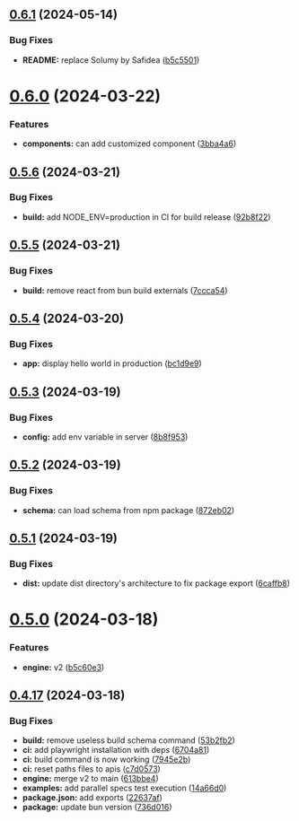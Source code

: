 ## [0.6.1](https://github.com/solumy/engine/compare/v0.6.0...v0.6.1) (2024-05-14)


### Bug Fixes

* **README:** replace Solumy by Safidea ([b5c5501](https://github.com/solumy/engine/commit/b5c55012d27a57c8e0319c0c5e7487fce67e2c18))

# [0.6.0](https://github.com/solumy/engine/compare/v0.5.6...v0.6.0) (2024-03-22)


### Features

* **components:** can add customized component ([3bba4a6](https://github.com/solumy/engine/commit/3bba4a6cfcb74b93e5b7934e6c6e99084227de3e))

## [0.5.6](https://github.com/solumy/engine/compare/v0.5.5...v0.5.6) (2024-03-21)


### Bug Fixes

* **build:** add NODE_ENV=production in CI for build release ([92b8f22](https://github.com/solumy/engine/commit/92b8f22dd6f0b3fcfa96cc25e7226c55f95227c1))

## [0.5.5](https://github.com/solumy/engine/compare/v0.5.4...v0.5.5) (2024-03-21)


### Bug Fixes

* **build:** remove react from bun build externals ([7ccca54](https://github.com/solumy/engine/commit/7ccca54bcf018195ce3bcbf0116b3f175a679d27))

## [0.5.4](https://github.com/solumy/engine/compare/v0.5.3...v0.5.4) (2024-03-20)


### Bug Fixes

* **app:** display hello world in production ([bc1d9e9](https://github.com/solumy/engine/commit/bc1d9e9d21c4ba7d8e75e8e7b018dde2e4f6a28c))

## [0.5.3](https://github.com/solumy/engine/compare/v0.5.2...v0.5.3) (2024-03-19)


### Bug Fixes

* **config:** add env variable in server ([8b8f953](https://github.com/solumy/engine/commit/8b8f953b138b2caaf98416f3686a14c3b138c95f))

## [0.5.2](https://github.com/solumy/engine/compare/v0.5.1...v0.5.2) (2024-03-19)


### Bug Fixes

* **schema:** can load schema from npm package ([872eb02](https://github.com/solumy/engine/commit/872eb028209bc89ba7f8a4872c584349a51a0367))

## [0.5.1](https://github.com/solumy/engine/compare/v0.5.0...v0.5.1) (2024-03-19)


### Bug Fixes

* **dist:** update dist directory's architecture to fix package export ([6caffb8](https://github.com/solumy/engine/commit/6caffb8ea9183616cc5d99dd80a043dfc4696b91))

# [0.5.0](https://github.com/solumy/engine/compare/v0.4.17...v0.5.0) (2024-03-18)


### Features

* **engine:** v2 ([b5c60e3](https://github.com/solumy/engine/commit/b5c60e3fecc2f68d497a7f4707676d3331777898))

## [0.4.17](https://github.com/solumy/engine/compare/v0.4.16...v0.4.17) (2024-03-18)


### Bug Fixes

* **build:** remove useless build schema command ([53b2fb2](https://github.com/solumy/engine/commit/53b2fb269ee969db3da8893cf9d16c5464853dba))
* **ci:** add playwright installation with deps ([6704a81](https://github.com/solumy/engine/commit/6704a81ccaa91591b1853491e5259907d20dc0e4))
* **ci:** build command is now working ([7945e2b](https://github.com/solumy/engine/commit/7945e2b5c3166cc9041b19583b7b428ad7b0d032))
* **ci:** reset paths files to apis ([c7d0573](https://github.com/solumy/engine/commit/c7d057338fd82fd9a093875e8b267b3f04114f85))
* **engine:** merge v2 to main ([613bbe4](https://github.com/solumy/engine/commit/613bbe4cd4d231a9feb84987bb60d0a944b0af53))
* **examples:** add parallel specs test execution ([14a66d0](https://github.com/solumy/engine/commit/14a66d074cc2ee4064f020f21f5761b06c4f9f94))
* **package.json:** add exports ([22637af](https://github.com/solumy/engine/commit/22637af398c6ac449f602a21a26a31f2114433f9))
* **package:** update bun version ([736d016](https://github.com/solumy/engine/commit/736d0165a543bb1fdffca02d8ce86d14a923fa13))
